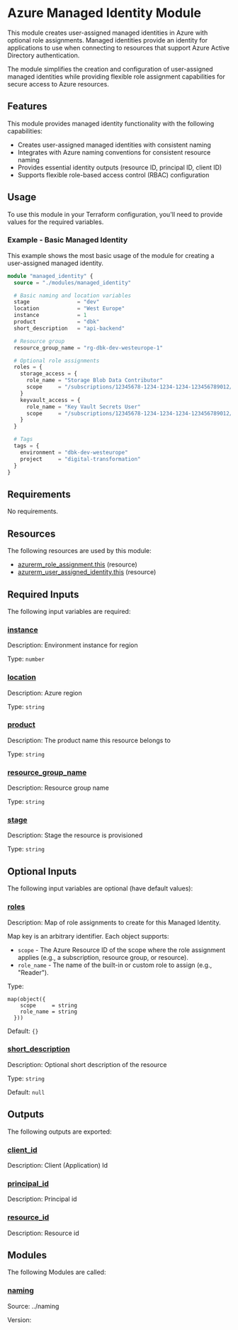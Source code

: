 <!-- BEGIN_TF_DOCS -->
<!-- Code generated by terraform-docs. DO NOT EDIT. -->
# Azure Managed Identity Module

This module creates user-assigned managed identities in Azure with optional role assignments.
Managed identities provide an identity for applications to use when connecting to resources that support Azure Active Directory authentication.

The module simplifies the creation and configuration of user-assigned managed identities while providing flexible role assignment capabilities for secure access to Azure resources.

## Features

This module provides managed identity functionality with the following capabilities:

- Creates user-assigned managed identities with consistent naming
- Integrates with Azure naming conventions for consistent resource naming
- Provides essential identity outputs (resource ID, principal ID, client ID)
- Supports flexible role-based access control (RBAC) configuration

## Usage

To use this module in your Terraform configuration, you'll need to provide values for the required variables.

### Example - Basic Managed Identity

This example shows the most basic usage of the module for creating a user-assigned managed identity.
```terraform
module "managed_identity" {
  source = "./modules/managed_identity"

  # Basic naming and location variables
  stage               = "dev"
  location            = "West Europe"
  instance            = 1
  product             = "dbk"
  short_description   = "api-backend"

  # Resource group
  resource_group_name = "rg-dbk-dev-westeurope-1"

  # Optional role assignments
  roles = {
    storage_access = {
      role_name = "Storage Blob Data Contributor"
      scope     = "/subscriptions/12345678-1234-1234-1234-123456789012/resourceGroups/rg-storage-dev/providers/Microsoft.Storage/storageAccounts/stdbkdev001"
    }
    keyvault_access = {
      role_name = "Key Vault Secrets User"
      scope     = "/subscriptions/12345678-1234-1234-1234-123456789012/resourceGroups/rg-keyvault-dev/providers/Microsoft.KeyVault/vaults/kv-dbk-dev-001"
    }
  }

  # Tags
  tags = {
    environment = "dbk-dev-westeurope"
    project     = "digital-transformation"
  }
}

```

<!-- markdownlint-disable MD033 -->
## Requirements

No requirements.

## Resources

The following resources are used by this module:

- [azurerm_role_assignment.this](https://registry.terraform.io/providers/hashicorp/azurerm/latest/docs/resources/role_assignment) (resource)
- [azurerm_user_assigned_identity.this](https://registry.terraform.io/providers/hashicorp/azurerm/latest/docs/resources/user_assigned_identity) (resource)

<!-- markdownlint-disable MD013 -->
## Required Inputs

The following input variables are required:

### <a name="input_instance"></a> [instance](#input\_instance)

Description: Environment instance for region

Type: `number`

### <a name="input_location"></a> [location](#input\_location)

Description: Azure region

Type: `string`

### <a name="input_product"></a> [product](#input\_product)

Description: The product name this resource belongs to

Type: `string`

### <a name="input_resource_group_name"></a> [resource\_group\_name](#input\_resource\_group\_name)

Description: Resource group name

Type: `string`

### <a name="input_stage"></a> [stage](#input\_stage)

Description: Stage the resource is provisioned

Type: `string`

## Optional Inputs

The following input variables are optional (have default values):

### <a name="input_roles"></a> [roles](#input\_roles)

Description: Map of role assignments to create for this Managed Identity.

Map key is an arbitrary identifier. Each object supports:

- `scope` - The Azure Resource ID of the scope where the role assignment applies (e.g., a subscription, resource group, or resource).
- `role_name` - The name of the built-in or custom role to assign (e.g., "Reader").

Type:

```hcl
map(object({
    scope     = string
    role_name = string
  }))
```

Default: `{}`

### <a name="input_short_description"></a> [short\_description](#input\_short\_description)

Description: Optional short description of the resource

Type: `string`

Default: `null`

## Outputs

The following outputs are exported:

### <a name="output_client_id"></a> [client\_id](#output\_client\_id)

Description: Client (Application) Id

### <a name="output_principal_id"></a> [principal\_id](#output\_principal\_id)

Description: Principal id

### <a name="output_resource_id"></a> [resource\_id](#output\_resource\_id)

Description: Resource id

## Modules

The following Modules are called:

### <a name="module_naming"></a> [naming](#module\_naming)

Source: ../naming

Version:

<!-- END_TF_DOCS -->
